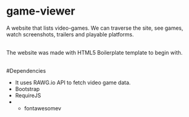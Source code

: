# game-viewer
A website that lists video-games. We can traverse the site, see games, watch screenshots, trailers and playable platforms.<br /> <br /> 

The website was made with HTML5 Boilerplate template to begin with.<br /> <br /> 

#Dependencies<br /> 
* It uses RAWG.io API to fetch video game data.<br /> 
* Bootstrap<br /> 
* RequireJS<br />
* * fontawesomev
